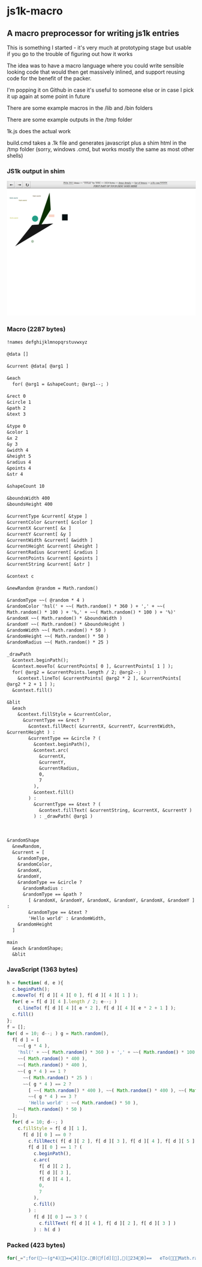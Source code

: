 # js1k-macro

## A macro preprocessor for writing js1k entries

This is something I started - it's very much at prototyping stage but usable if you go to the trouble of figuring out how it works

The idea was to have a macro language where you could write sensible looking code that would then get massively inlined, and support reusing code for the benefit of the packer.

I'm popping it on Github in case it's useful to someone else or in case I pick it up again at some point in future

There are some example macros in the /lib and /bin folders

There are some example outputs in the /tmp folder

1k.js does the actual work

build.cmd takes a .1k file and generates javascript plus a shim html in the /tmp folder (sorry, windows .cmd, but works mostly the same as most other shells)

### JS1k output in shim

![Shim](shim.png)

### Macro (2287 bytes)
```
!names defghijklmnopqrstuvwxyz

@data []

&current @data[ @arg1 ]

&each
  for( @arg1 = &shapeCount; @arg1--; )

&rect 0
&circle 1
&path 2
&text 3  

&type 0
&color 1
&x 2
&y 3
&width 4
&height 5
&radius 4
&points 4
&str 4

&shapeCount 10

&boundsWidth 400
&boundsHeight 400

&currentType &current[ &type ]
&currentColor &current[ &color ]
&currentX &current[ &x ]
&currentY &current[ &y ]
&currentWidth &current[ &width ]
&currentHeight &current[ &height ]
&currentRadius &current[ &radius ]
&currentPoints &current[ &points ]
&currentString &current[ &str ]

&context c

&newRandom @random = Math.random()

&randomType ~~( @random * 4 )
&randomColor 'hsl(' + ~~( Math.random() * 360 ) + ',' + ~~( Math.random() * 100 ) + '%,' + ~~( Math.random() * 100 ) + '%)'
&randomX ~~( Math.random() * &boundsWidth )
&randomY ~~( Math.random() * &boundsHeight )
&randomWidth ~~( Math.random() * 50 )
&randomHeight ~~( Math.random() * 50 )
&randomRadius ~~( Math.random() * 25 )

_drawPath
  &context.beginPath();
  &context.moveTo( &currentPoints[ 0 ], &currentPoints[ 1 ] );
  for( @arg2 = &currentPoints.length / 2; @arg2--; )
    &context.lineTo( &currentPoints[ @arg2 * 2 ], &currentPoints[ @arg2 * 2 + 1 ] );
  &context.fill()
  
&blit
  &each
    &context.fillStyle = &currentColor,
      &currentType == &rect ?
        &context.fillRect( &currentX, &currentY, &currentWidth, &currentHeight ) :
        &currentType == &circle ? (
          &context.beginPath(), 
          &context.arc(
            &currentX,
            &currentY,
            &currentRadius, 
            0, 
            7
          ), 
          &context.fill()
        ) :
          &currentType == &text ? (
            &context.fillText( &currentString, &currentX, &currentY )
          ) : _drawPath( @arg1 )
          
    

&randomShape
  &newRandom,
  &current = [
    &randomType,
    &randomColor,
    &randomX,
    &randomY,
    &randomType == &circle ? 
      &randomRadius : 
      &randomType == &path ? 
        [ &randomX, &randomY, &randomX, &randomY, &randomX, &randomY ] : 
        &randomType == &text ? 
        'Hello world' : &randomWidth,
    &randomHeight
  ]
  
main
  &each &randomShape;
  &blit
```

### JavaScript (1363 bytes)
```javascript
h = function( d, e ){
  c.beginPath();
  c.moveTo( f[ d ][ 4 ][ 0 ], f[ d ][ 4 ][ 1 ] );
  for( e = f[ d ][ 4 ].length / 2; e--; )
    c.lineTo( f[ d ][ 4 ][ e * 2 ], f[ d ][ 4 ][ e * 2 + 1 ] );
  c.fill()
};
f = [];
for( d = 10; d--; ) g = Math.random(),
  f[ d ] = [
    ~~( g * 4 ),
    'hsl(' + ~~( Math.random() * 360 ) + ',' + ~~( Math.random() * 100 ) + '%,' + ~~( Math.random() * 100 ) + '%)',
    ~~( Math.random() * 400 ),
    ~~( Math.random() * 400 ),
    ~~( g * 4 ) == 1 ? 
      ~~( Math.random() * 25 ) : 
      ~~( g * 4 ) == 2 ? 
        [ ~~( Math.random() * 400 ), ~~( Math.random() * 400 ), ~~( Math.random() * 400 ), ~~( Math.random() * 400 ), ~~( Math.random() * 400 ), ~~( Math.random() * 400 ) ] : 
        ~~( g * 4 ) == 3 ? 
        'Hello world' : ~~( Math.random() * 50 ),
    ~~( Math.random() * 50 )
  ];
  for( d = 10; d--; )
    c.fillStyle = f[ d ][ 1 ],
      f[ d ][ 0 ] == 0 ?
        c.fillRect( f[ d ][ 2 ], f[ d ][ 3 ], f[ d ][ 4 ], f[ d ][ 5 ] ) :
        f[ d ][ 0 ] == 1 ? (
          c.beginPath(), 
          c.arc(
            f[ d ][ 2 ],
            f[ d ][ 3 ],
            f[ d ][ 4 ], 
            0, 
            7
          ), 
          c.fill()
        ) :
          f[ d ][ 0 ] == 3 ? (
            c.fillText( f[ d ][ 4 ], f[ d ][ 2 ], f[ d ][ 3 ] )
          ) : h( d )
```

### Packed (423 bytes)
```javascript
for(_=";for(~~(g*4)==4][c.0)f[d][],(2340]==	eTo(Math.random()~~(*,'+10+'%beginPath()]d=10;d--;)fill,40h=function(d,e){;mov01])e=4].length/2;e--;)line*2e*2+1]);()};f=[g=,f[d]=[,'hsl('+36+')',1?25):2?[40]:3?'Helloworld':5,5Style=1	0?Rect5]):	1?(,arc],0,7),()):	3?(Text(423])):h(d)";g=/[-]/.exec(_);)with(_.split(g))_=join(shift());eval(_)
```